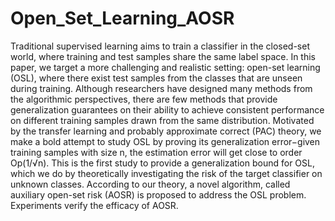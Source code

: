# Open_Set_Learning_AOSR
Traditional supervised learning aims to train a classifier in the closed-set world, where training and test samples share the same label space. In this paper, we target a more challenging and realistic setting: open-set learning (OSL), where there exist test samples from the classes that are unseen during training. Although researchers
have designed many methods from the algorithmic perspectives, there are few methods that provide generalization guarantees on their ability to achieve consistent performance on different training samples drawn from the same distribution. Motivated by the transfer learning and probably approximate correct (PAC) theory, we make a bold attempt to study OSL by proving its generalization error−given training samples with size n, the estimation error will get close to order Op(1/√n). This is the first study to provide a generalization bound for OSL, which we do by theoretically investigating the risk of the target classifier on unknown classes. According to our theory, a novel algorithm, called auxiliary
open-set risk (AOSR) is proposed to address the OSL problem. Experiments verify the efficacy of AOSR.
